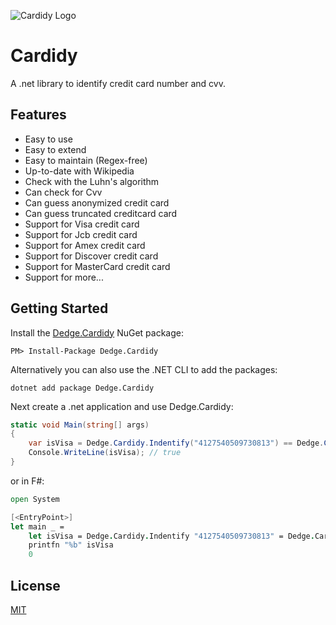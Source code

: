 ![Cardidy Logo ](https://raw.githubusercontent.com/d-edge/cardidy/main/cardidy.png)

# Cardidy

A .net library to identify credit card number and cvv.

## Features

* Easy to use
* Easy to extend
* Easy to maintain (Regex-free)
* Up-to-date with Wikipedia
* Check with the Luhn's algorithm
* Can check for Cvv
* Can guess anonymized credit card 
* Can guess truncated creditcard card
* Support for Visa credit card
* Support for Jcb credit card
* Support for Amex credit card
* Support for Discover credit card
* Support for MasterCard credit card
* Support for more...

## Getting Started

Install the [Dedge.Cardidy](https://www.nuget.org/packages/Dedge.Cardidy) NuGet package:

    PM> Install-Package Dedge.Cardidy

Alternatively you can also use the .NET CLI to add the packages:

    dotnet add package Dedge.Cardidy

Next create a .net application and use Dedge.Cardidy:

```csharp
static void Main(string[] args)
{
    var isVisa = Dedge.Cardidy.Indentify("4127540509730813") == Dedge.CardType.Visa;
    Console.WriteLine(isVisa); // true
}
```

or in F#:

```fsharp
open System

[<EntryPoint>]
let main _ =
    let isVisa = Dedge.Cardidy.Indentify "4127540509730813" = Dedge.CardType.Visa
    printfn "%b" isVisa
    0
```

## License

[MIT](https://raw.githubusercontent.com/d-edge/cardidy/main/LICENSE)
